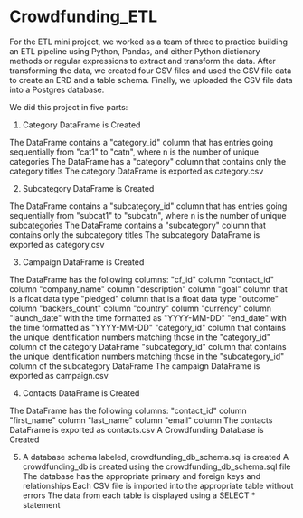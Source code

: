 # Crowdfunding_ETL

For the ETL mini project, we worked as a team of three to practice building an ETL pipeline using Python, Pandas, and either Python dictionary methods or regular expressions to extract and transform the data. After transforming the data, we created four CSV files and used the CSV file data to create an ERD and a table schema. Finally, we uploaded the CSV file data into a Postgres database.

We did this project in five parts:

1. Category DataFrame is Created

The DataFrame contains a "category_id" column that has entries going sequentially from "cat1" to "catn", where n is the number of unique categories 
The DataFrame has a "category" column that contains only the category titles 
The category DataFrame is exported as category.csv 

2. Subcategory DataFrame is Created 

The DataFrame contains a "subcategory_id" column that has entries going sequentially from "subcat1" to "subcatn", where n is the number of unique subcategories 
The DataFrame contains a "subcategory" column that contains only the subcategory titles 
The subcategory DataFrame is exported as category.csv 

3. Campaign DataFrame is Created 

The DataFrame has the following columns: 
"cf_id" column
"contact_id" column
"company_name" column
"description" column
"goal" column that is a float data type
"pledged" column that is a float data type
"outcome" column
"backers_count" column
"country" column
"currency" column
"launch_date" with the time formatted as "YYYY-MM-DD"
"end_date" with the time formatted as "YYYY-MM-DD"
"category_id" column that contains the unique identification numbers matching those in the "category_id" column of the category DataFrame
"subcategory_id" column that contains the unique identification numbers matching those in the "subcategory_id" column of the subcategory DataFrame
The campaign DataFrame is exported as campaign.csv

4. Contacts DataFrame is Created 

The DataFrame has the following columns: 
"contact_id" column
"first_name" column
"last_name" column
"email" column
The contacts DataFrame is exported as contacts.csv 
A Crowdfunding Database is Created 

5. A database schema labeled, crowdfunding_db_schema.sql is created
A crowdfunding_db is created using the crowdfunding_db_schema.sql file 
The database has the appropriate primary and foreign keys and relationships 
Each CSV file is imported into the appropriate table without errors 
The data from each table is displayed using a SELECT * statement 

